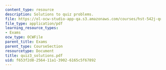 ```yaml
---
content_type: resource
description: Solutions to quiz problems.
file: https://ol-ocw-studio-app-qa.s3.amazonaws.com/courses/hst-542j-quantitative-physiology-organ-transport-systems-spring-2004/f653f2d8256411a139026165c5f67892_quiz3_solutions.pdf
file_type: application/pdf
learning_resource_types:
- Exams
ocw_type: OCWFile
parent_title: Exams
parent_type: CourseSection
resourcetype: Document
title: quiz3_solutions.pdf
uid: f653f2d8-2564-11a1-3902-6165c5f67892
---
```

